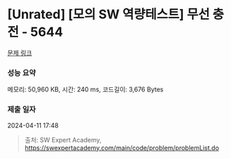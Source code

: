 # [Unrated] [모의 SW 역량테스트] 무선 충전 - 5644 

[문제 링크](https://swexpertacademy.com/main/code/problem/problemDetail.do?contestProbId=AWXRDL1aeugDFAUo) 

### 성능 요약

메모리: 50,960 KB, 시간: 240 ms, 코드길이: 3,676 Bytes

### 제출 일자

2024-04-11 17:48



> 출처: SW Expert Academy, https://swexpertacademy.com/main/code/problem/problemList.do